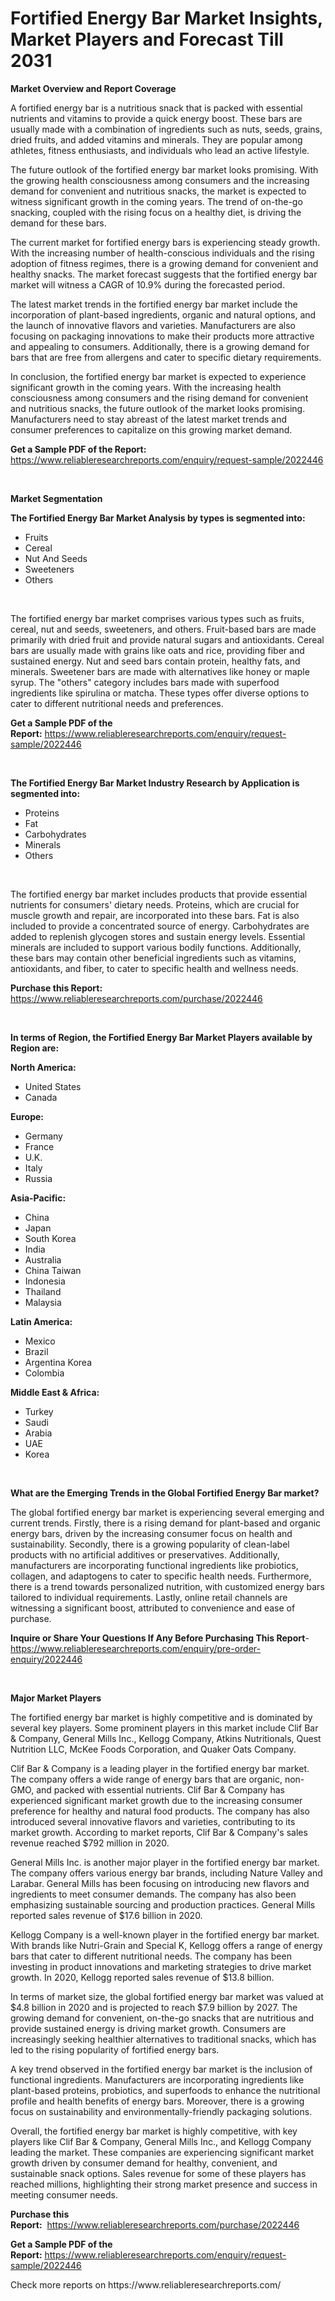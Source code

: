 <p><h1>Fortified Energy Bar Market Insights, Market Players and Forecast Till 2031</h1></p><p><strong>Market Overview and Report Coverage</strong></p>
<p><p>A fortified energy bar is a nutritious snack that is packed with essential nutrients and vitamins to provide a quick energy boost. These bars are usually made with a combination of ingredients such as nuts, seeds, grains, dried fruits, and added vitamins and minerals. They are popular among athletes, fitness enthusiasts, and individuals who lead an active lifestyle.</p><p>The future outlook of the fortified energy bar market looks promising. With the growing health consciousness among consumers and the increasing demand for convenient and nutritious snacks, the market is expected to witness significant growth in the coming years. The trend of on-the-go snacking, coupled with the rising focus on a healthy diet, is driving the demand for these bars.</p><p>The current market for fortified energy bars is experiencing steady growth. With the increasing number of health-conscious individuals and the rising adoption of fitness regimes, there is a growing demand for convenient and healthy snacks. The market forecast suggests that the fortified energy bar market will witness a CAGR of 10.9% during the forecasted period.</p><p>The latest market trends in the fortified energy bar market include the incorporation of plant-based ingredients, organic and natural options, and the launch of innovative flavors and varieties. Manufacturers are also focusing on packaging innovations to make their products more attractive and appealing to consumers. Additionally, there is a growing demand for bars that are free from allergens and cater to specific dietary requirements.</p><p>In conclusion, the fortified energy bar market is expected to experience significant growth in the coming years. With the increasing health consciousness among consumers and the rising demand for convenient and nutritious snacks, the future outlook of the market looks promising. Manufacturers need to stay abreast of the latest market trends and consumer preferences to capitalize on this growing market demand.</p></p>
<p><strong>Get a Sample PDF of the Report:</strong> <a href="https://www.reliableresearchreports.com/enquiry/request-sample/2022446">https://www.reliableresearchreports.com/enquiry/request-sample/2022446</a></p>
<p>&nbsp;</p>
<p><strong>Market Segmentation</strong></p>
<p><strong>The Fortified Energy Bar Market Analysis by types is segmented into:</strong></p>
<p><ul><li>Fruits</li><li>Cereal</li><li>Nut And Seeds</li><li>Sweeteners</li><li>Others</li></ul></p>
<p>&nbsp;</p>
<p><p>The fortified energy bar market comprises various types such as fruits, cereal, nut and seeds, sweeteners, and others. Fruit-based bars are made primarily with dried fruit and provide natural sugars and antioxidants. Cereal bars are usually made with grains like oats and rice, providing fiber and sustained energy. Nut and seed bars contain protein, healthy fats, and minerals. Sweetener bars are made with alternatives like honey or maple syrup. The "others" category includes bars made with superfood ingredients like spirulina or matcha. These types offer diverse options to cater to different nutritional needs and preferences.</p></p>
<p><strong>Get a Sample PDF of the Report:</strong>&nbsp;<a href="https://www.reliableresearchreports.com/enquiry/request-sample/2022446">https://www.reliableresearchreports.com/enquiry/request-sample/2022446</a></p>
<p>&nbsp;</p>
<p><strong>The Fortified Energy Bar Market Industry Research by Application is segmented into:</strong></p>
<p><ul><li>Proteins</li><li>Fat</li><li>Carbohydrates</li><li>Minerals</li><li>Others</li></ul></p>
<p>&nbsp;</p>
<p><p>The fortified energy bar market includes products that provide essential nutrients for consumers' dietary needs. Proteins, which are crucial for muscle growth and repair, are incorporated into these bars. Fat is also included to provide a concentrated source of energy. Carbohydrates are added to replenish glycogen stores and sustain energy levels. Essential minerals are included to support various bodily functions. Additionally, these bars may contain other beneficial ingredients such as vitamins, antioxidants, and fiber, to cater to specific health and wellness needs.</p></p>
<p><strong>Purchase this Report:</strong>&nbsp; <a href="https://www.reliableresearchreports.com/purchase/2022446">https://www.reliableresearchreports.com/purchase/2022446</a></p>
<p>&nbsp;</p>
<p><strong>In terms of Region, the Fortified Energy Bar Market Players available by Region are:</strong></p>
<p>
    <p> <strong> North America: </strong>
        <ul>
            <li>United States</li>
            <li>Canada</li>
        </ul>
        </p> 
    <p> <strong> Europe: </strong>
        <ul>
            <li>Germany</li>
            <li>France</li>
            <li>U.K.</li>
            <li>Italy</li>
            <li>Russia</li>
        </ul>
        </p> 
    <p> <strong> Asia-Pacific: </strong>
        <ul>
            <li>China</li>
            <li>Japan</li>
            <li>South Korea</li>
            <li>India</li>
            <li>Australia</li>
            <li>China Taiwan</li>
            <li>Indonesia</li>
            <li>Thailand</li>
            <li>Malaysia</li>
        </ul>
        </p> 
    <p> <strong> Latin America: </strong>
        <ul>
            <li>Mexico</li>
            <li>Brazil</li>
            <li>Argentina Korea</li>
            <li>Colombia</li>
        </ul>
        </p> 
    <p> <strong> Middle East & Africa: </strong>
        <ul>
            <li>Turkey</li>
            <li>Saudi</li>
            <li>Arabia</li>
            <li>UAE</li>
            <li>Korea</li>
        </ul>
    </p>
    </p>
<p>&nbsp;</p>
<p><strong>What are the Emerging Trends in the Global Fortified Energy Bar market?</strong></p>
<p><p>The global fortified energy bar market is experiencing several emerging and current trends. Firstly, there is a rising demand for plant-based and organic energy bars, driven by the increasing consumer focus on health and sustainability. Secondly, there is a growing popularity of clean-label products with no artificial additives or preservatives. Additionally, manufacturers are incorporating functional ingredients like probiotics, collagen, and adaptogens to cater to specific health needs. Furthermore, there is a trend towards personalized nutrition, with customized energy bars tailored to individual requirements. Lastly, online retail channels are witnessing a significant boost, attributed to convenience and ease of purchase.</p></p>
<p><strong>Inquire or Share Your Questions If Any Before Purchasing This Report</strong>- <a href="https://www.reliableresearchreports.com/enquiry/pre-order-enquiry/2022446">https://www.reliableresearchreports.com/enquiry/pre-order-enquiry/2022446</a></p>
<p>&nbsp;</p>
<p><strong>Major Market Players</strong></p>
<p><p>The fortified energy bar market is highly competitive and is dominated by several key players. Some prominent players in this market include Clif Bar & Company, General Mills Inc., Kellogg Company, Atkins Nutritionals, Quest Nutrition LLC, McKee Foods Corporation, and Quaker Oats Company.</p><p>Clif Bar & Company is a leading player in the fortified energy bar market. The company offers a wide range of energy bars that are organic, non-GMO, and packed with essential nutrients. Clif Bar & Company has experienced significant market growth due to the increasing consumer preference for healthy and natural food products. The company has also introduced several innovative flavors and varieties, contributing to its market growth. According to market reports, Clif Bar & Company's sales revenue reached $792 million in 2020.</p><p>General Mills Inc. is another major player in the fortified energy bar market. The company offers various energy bar brands, including Nature Valley and Larabar. General Mills has been focusing on introducing new flavors and ingredients to meet consumer demands. The company has also been emphasizing sustainable sourcing and production practices. General Mills reported sales revenue of $17.6 billion in 2020.</p><p>Kellogg Company is a well-known player in the fortified energy bar market. With brands like Nutri-Grain and Special K, Kellogg offers a range of energy bars that cater to different nutritional needs. The company has been investing in product innovations and marketing strategies to drive market growth. In 2020, Kellogg reported sales revenue of $13.8 billion.</p><p>In terms of market size, the global fortified energy bar market was valued at $4.8 billion in 2020 and is projected to reach $7.9 billion by 2027. The growing demand for convenient, on-the-go snacks that are nutritious and provide sustained energy is driving market growth. Consumers are increasingly seeking healthier alternatives to traditional snacks, which has led to the rising popularity of fortified energy bars.</p><p>A key trend observed in the fortified energy bar market is the inclusion of functional ingredients. Manufacturers are incorporating ingredients like plant-based proteins, probiotics, and superfoods to enhance the nutritional profile and health benefits of energy bars. Moreover, there is a growing focus on sustainability and environmentally-friendly packaging solutions.</p><p>Overall, the fortified energy bar market is highly competitive, with key players like Clif Bar & Company, General Mills Inc., and Kellogg Company leading the market. These companies are experiencing significant market growth driven by consumer demand for healthy, convenient, and sustainable snack options. Sales revenue for some of these players has reached millions, highlighting their strong market presence and success in meeting consumer needs.</p></p>
<p><strong>Purchase this Report:</strong>&nbsp;&nbsp;<a href="https://www.reliableresearchreports.com/purchase/2022446">https://www.reliableresearchreports.com/purchase/2022446</a></p>
<p></p>
<p><strong>Get a Sample PDF of the Report:</strong>&nbsp;<a href="https://www.reliableresearchreports.com/enquiry/request-sample/2022446">https://www.reliableresearchreports.com/enquiry/request-sample/2022446</a></p>
<p>Check more reports on https://www.reliableresearchreports.com/</p>